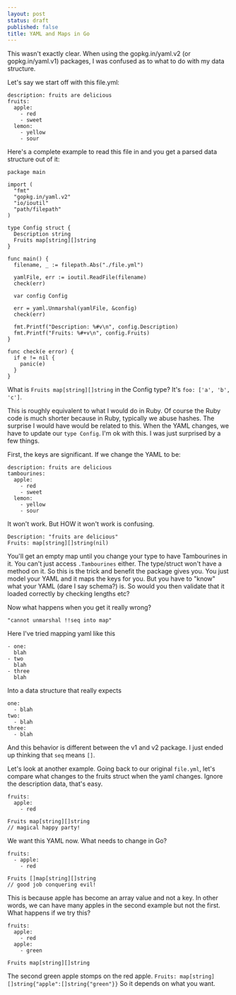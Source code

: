 ```yaml
---
layout: post
status: draft
published: false
title: YAML and Maps in Go
---
```

This wasn't exactly clear.  When using the gopkg.in/yaml.v2 (or gopkg.in/yaml.v1) packages, I was confused as to what to do with my data structure.

Let's say we start off with this file.yml:

    description: fruits are delicious
    fruits:
      apple:
        - red
        - sweet
      lemon:
        - yellow
        - sour

Here's a complete example to read this file in and you get a parsed data structure out of it:

    package main

    import (
      "fmt"
      "gopkg.in/yaml.v2"
      "io/ioutil"
      "path/filepath"
    )

    type Config struct {
      Description string
      Fruits map[string][]string
    }

    func main() {
      filename, _ := filepath.Abs("./file.yml")

      yamlFile, err := ioutil.ReadFile(filename)
      check(err)

      var config Config

      err = yaml.Unmarshal(yamlFile, &config)
      check(err)

      fmt.Printf("Description: %#v\n", config.Description)
      fmt.Printf("Fruits: %#+v\n", config.Fruits)
    }

    func check(e error) {
      if e != nil {
        panic(e)
      }
    }

What is `Fruits map[string][]string` in the Config type?  It's `foo: ['a', 'b', 'c']`.

This is roughly equivalent to what I would do in Ruby.  Of course the Ruby code is much shorter because
in Ruby, typically we abuse hashes.  The surprise I would have would be related to this.  When the YAML
changes, we have to update our `type Config`.  I'm ok with this.  I was just surprised by a few things.

First, the keys are significant.  If we change the YAML to be:

    description: fruits are delicious
    tambourines:
      apple:
        - red
        - sweet
      lemon:
        - yellow
        - sour

It won't work.  But HOW it won't work is confusing.

    Description: "fruits are delicious"
    Fruits: map[string][]string(nil)

You'll get an empty map until you change your type to have Tambourines in it.  You can't just access
`.Tambourines` either.  The type/struct won't have a method on it.  So this is the trick and benefit the package
gives you.  You just model your YAML and it maps the keys for you.  But you have to "know" what your
YAML (dare I say schema?) is.  So would you then validate that it loaded correctly by checking lengths
etc?

Now what happens when you get it really wrong?

    "cannot unmarshal !!seq into map"

Here I've tried mapping yaml like this

    - one:
      blah
    - two
      blah
    - three
      blah

Into a data structure that really expects

    one:
      - blah
    two:
      - blah
    three:
      - blah

And this behavior is different between the v1 and v2 package.  I just ended up thinking that `seq` means `[]`.

Let's look at another example.  Going back to our original `file.yml`, let's compare what changes to the
fruits struct when the yaml changes.  Ignore the description data, that's easy.

    fruits:
      apple:
        - red

    Fruits map[string][]string
    // magical happy party!


We want this YAML now.  What needs to change in Go?

    fruits:
      - apple:
        - red

    Fruits []map[string][]string
    // good job conquering evil!

This is because apple has become an array value and not a key.  In other words, we can have many apples
in the second example but not the first.  What happens if we try this?

    fruits:
      apple:
        - red
      apple:
        - green

    Fruits map[string][]string

The second green apple stomps on the red apple.  `Fruits: map[string][]string{"apple":[]string{"green"}}`
So it depends on what you want.